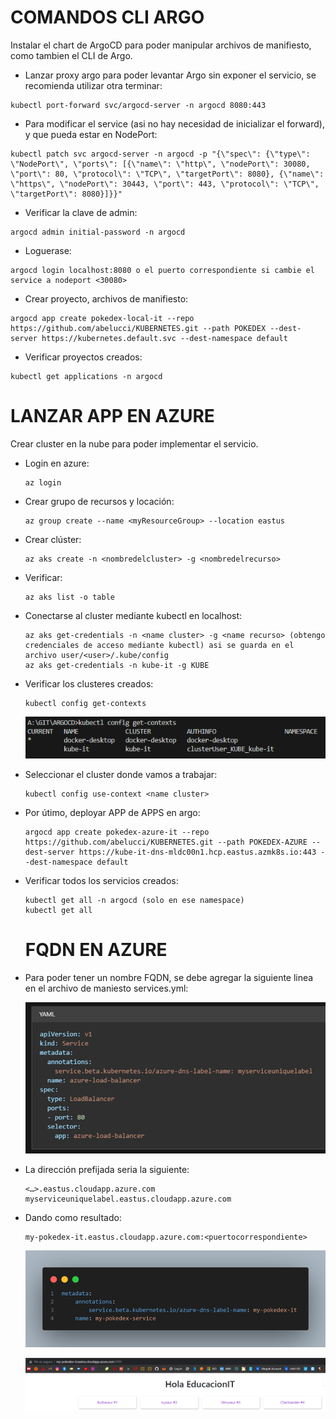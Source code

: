 # **COMANDOS CLI ARGO**

Instalar el chart de ArgoCD para poder manipular archivos de manifiesto, como tambien el CLI de Argo.

* Lanzar proxy argo para poder levantar Argo sin exponer el servicio, se recomienda utilizar otra terminar:

```
kubectl port-forward svc/argocd-server -n argocd 8080:443
```

* Para modificar el service (asi no hay necesidad de inicializar el forward), y que pueda estar en NodePort:

```
kubectl patch svc argocd-server -n argocd -p "{\"spec\": {\"type\": \"NodePort\", \"ports\": [{\"name\": \"http\", \"nodePort\": 30080, \"port\": 80, \"protocol\": \"TCP\", \"targetPort\": 8080}, {\"name\": \"https\", \"nodePort\": 30443, \"port\": 443, \"protocol\": \"TCP\", \"targetPort\": 8080}]}}"
```

* Verificar la clave de admin:

```
argocd admin initial-password -n argocd
```

* Loguerase:

```
argocd login localhost:8080 o el puerto correspondiente si cambie el service a nodeport <30080>
```

* Crear proyecto, archivos de manifiesto:

```
argocd app create pokedex-local-it --repo https://github.com/abelucci/KUBERNETES.git --path POKEDEX --dest-server https://kubernetes.default.svc --dest-namespace default
```

* Verificar proyectos creados:

```
kubectl get applications -n argocd
```

# **LANZAR APP EN AZURE**

Crear cluster en la nube para poder implementar el servicio.

* Login en azure:

  ```
  az login
  ```
* Crear grupo de recursos y locación:

  ```
  az group create --name <myResourceGroup> --location eastus
  ```
* Crear clúster:

  ```
  az aks create -n <nombredelcluster> -g <nombredelrecurso>
  ```
* Verificar:

  ```
  az aks list -o table
  ```
* Conectarse al cluster mediante kubectl en localhost:

  ```
  az aks get-credentials -n <name cluster> -g <name recurso> (obtengo credenciales de acceso mediante kubectl) asi se guarda en el archivo user/<user>/.kube/config
  az aks get-credentials -n kube-it -g KUBE
  ```
* Verificar los clusteres creados:

  ```
  kubectl config get-contexts
  ```
  ![1715779830400.png](./images/1715779830400.png)
* Seleccionar el cluster donde vamos a trabajar:

  ```
  kubectl config use-context <name cluster>
  ```
* Por útimo, deployar APP de APPS en argo:

  ```
  argocd app create pokedex-azure-it --repo https://github.com/abelucci/KUBERNETES.git --path POKEDEX-AZURE --dest-server https://kube-it-dns-mldc00n1.hcp.eastus.azmk8s.io:443 --dest-namespace default
  ```
* Verificar todos los servicios creados:

  ```
  kubectl get all -n argocd (solo en ese namespace)
  kubectl get all
  ```
  # **FQDN EN AZURE**
* Para poder tener un nombre FQDN, se debe agregar la siguiente linea en el archivo de maniesto services.yml:

  ![1715785677345.png](./images/1715785677345.png)
* La dirección prefijada seria la siguiente:

  ```
  <…>.eastus.cloudapp.azure.com
  myserviceuniquelabel.eastus.cloudapp.azure.com

  ```
* Dando como resultado:

  ```
  my-pokedex-it.eastus.cloudapp.azure.com:<puertocorrespondiente>

  ```
  ![1715785774095.png](./images/1715785774095.png)

  ![1715785774095.png](./images/1715785317936.png)
